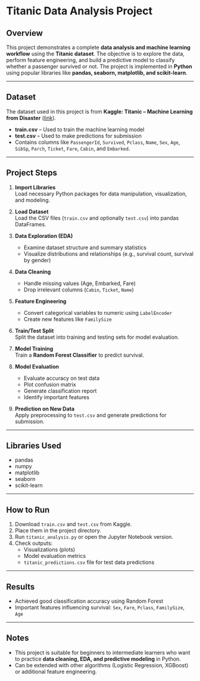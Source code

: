 # Titanic Data Analysis Project

## Overview
This project demonstrates a complete **data analysis and machine learning workflow** using the **Titanic dataset**. The objective is to explore the data, perform feature engineering, and build a predictive model to classify whether a passenger survived or not. The project is implemented in **Python** using popular libraries like **pandas, seaborn, matplotlib, and scikit-learn**.

---

## Dataset
The dataset used in this project is from **Kaggle: Titanic – Machine Learning from Disaster** ([link](https://www.kaggle.com/c/titanic/data)).

- **train.csv** – Used to train the machine learning model  
- **test.csv** – Used to make predictions for submission  
- Contains columns like `PassengerId`, `Survived`, `Pclass`, `Name`, `Sex`, `Age`, `SibSp`, `Parch`, `Ticket`, `Fare`, `Cabin`, and `Embarked`.

---

## Project Steps

1. **Import Libraries**  
   Load necessary Python packages for data manipulation, visualization, and modeling.

2. **Load Dataset**  
   Load the CSV files (`train.csv` and optionally `test.csv`) into pandas DataFrames.

3. **Data Exploration (EDA)**  
   - Examine dataset structure and summary statistics  
   - Visualize distributions and relationships (e.g., survival count, survival by gender)

4. **Data Cleaning**  
   - Handle missing values (Age, Embarked, Fare)  
   - Drop irrelevant columns (`Cabin`, `Ticket`, `Name`)  

5. **Feature Engineering**  
   - Convert categorical variables to numeric using `LabelEncoder`  
   - Create new features like `FamilySize`  

6. **Train/Test Split**  
   Split the dataset into training and testing sets for model evaluation.

7. **Model Training**  
   Train a **Random Forest Classifier** to predict survival.

8. **Model Evaluation**  
   - Evaluate accuracy on test data  
   - Plot confusion matrix  
   - Generate classification report  
   - Identify important features

9. **Prediction on New Data**  
   Apply preprocessing to `test.csv` and generate predictions for submission.

---

## Libraries Used
- pandas  
- numpy  
- matplotlib  
- seaborn  
- scikit-learn  

---

## How to Run
1. Download `train.csv` and `test.csv` from Kaggle.  
2. Place them in the project directory.  
3. Run `titanic_analysis.py` or open the Jupyter Notebook version.  
4. Check outputs:  
   - Visualizations (plots)  
   - Model evaluation metrics  
   - `titanic_predictions.csv` file for test data predictions  

---

## Results
- Achieved good classification accuracy using Random Forest  
- Important features influencing survival: `Sex`, `Fare`, `Pclass`, `FamilySize`, `Age`  

---

## Notes
- This project is suitable for beginners to intermediate learners who want to practice **data cleaning, EDA, and predictive modeling** in Python.  
- Can be extended with other algorithms (Logistic Regression, XGBoost) or additional feature engineering.
